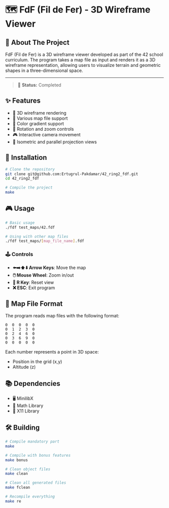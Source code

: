 # 🗺️ FdF (Fil de Fer) - 3D Wireframe Viewer

## 🎯 About The Project

FdF (Fil de Fer) is a 3D wireframe viewer developed as part of the 42 school curriculum. The program takes a map file as input and renders it as a 3D wireframe representation, allowing users to visualize terrain and geometric shapes in a three-dimensional space.

---
> 🚧 **Status:** Completed

## ✨ Features

- 🎨 3D wireframe rendering
- 📄 Various map file support
- 🌈 Color gradient support
- 🔄 Rotation and zoom controls
- 🎮 Interactive camera movement
- 📐 Isometric and parallel projection views

## 🚀 Installation

```bash
# Clone the repository
git clone git@github.com:Ertugrul-Pakdamar/42_ring2_fdf.git
cd 42_ring2_fdf

# Compile the project
make
```

## 🎮 Usage

```bash
# Basic usage
./fdf test_maps/42.fdf

# Using with other map files
./fdf test_maps/[map_file_name].fdf
```

### 🕹️ Controls

- **⬅️➡️⬆️⬇️ Arrow Keys**: Move the map
- **🖱️ Mouse Wheel**: Zoom in/out
- **🔄 R Key**: Reset view
- **❌ ESC**: Exit program

## 📝 Map File Format

The program reads map files with the following format:
```
0  0  0  0  0
0  1  2  3  0
0  2  4  6  0
0  3  6  9  0
0  0  0  0  0
```

Each number represents a point in 3D space:
- Position in the grid (x,y)
- Altitude (z)

## 📚 Dependencies

- 🖥️ MinilibX
- 🧮 Math Library
- 🎨 X11 Library

## 🛠️ Building

```bash
# Compile mandatory part
make

# Compile with bonus features
make bonus

# Clean object files
make clean

# Clean all generated files
make fclean

# Recompile everything
make re
```
